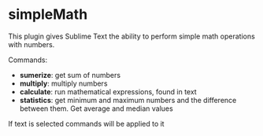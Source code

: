 # simpleMath
This plugin gives Sublime Text the ability to perform simple math operations with numbers.


Commands:
- **sumerize**: get sum of numbers
- **multiply**: multiply numbers
- **calculate**: run mathematical expressions, found in text
- **statistics**: get minimum and maximum numbers and the difference between them. Get average and median values

If text is selected commands will be applied to it
